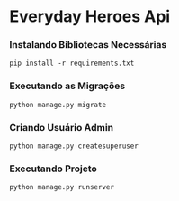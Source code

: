 # Everyday Heroes Api

### Instalando Bibliotecas Necessárias
    pip install -r requirements.txt

### Executando as Migrações
    python manage.py migrate

### Criando Usuário Admin
    python manage.py createsuperuser
    
### Executando Projeto
    python manage.py runserver